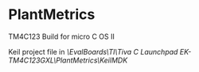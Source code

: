 # PlantMetrics
TM4C123 Build for micro C OS II

Keil project file in *\EvalBoards\TI\Tiva C Launchpad EK-TM4C123GXL\PlantMetrics\KeilMDK*
